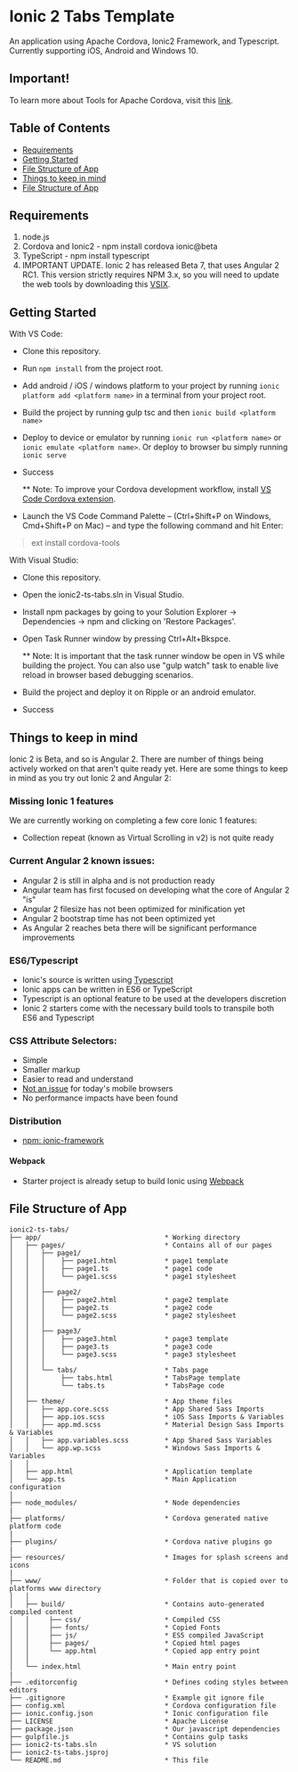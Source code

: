 # Ionic 2 Tabs Template

An application using Apache Cordova, Ionic2 Framework, and Typescript. Currently supporting iOS, Android and Windows 10.

## Important!
To learn more about Tools for Apache Cordova, visit this [link](https://taco.visualstudio.com/).

## Table of Contents
 - [Requirements](#requirements)
 - [Getting Started](#getting-started)
 - [File Structure of App](#file-structure-of-app)
 - [Things to keep in mind](#things-to-keep-in-mind)
 - [File Structure of App](#file-structure-of-app)

## Requirements
1. node.js
2. Cordova and Ionic2 - npm install cordova ionic@beta
3. TypeScript - npm install typescript
4. IMPORTANT UPDATE. Ionic 2 has released Beta 7, that uses Angular 2 RC1. This version strictly requires NPM 3.x, so you will need to update the web tools by downloading this [VSIX](https://visualstudiogallery.msdn.microsoft.com/32f1fa1b-cdd5-4bd3-8f51-cd8f099f46bc).

## Getting Started

With VS Code:
* Clone this repository.
* Run `npm install` from the project root.
* Add android / iOS / windows platform to your project by running `ionic platform add <platform name>` in a terminal from your project root.
* Build the project by running gulp tsc and then `ionic build <platform name>`
* Deploy to device or emulator by running `ionic run <platform name>` or `ionic emulate <platform name>`. Or deploy to browser bu simply running `ionic serve`
* Success

    ** Note: To improve your Cordova development workflow, install [VS Code Cordova extension](https://marketplace.visualstudio.com/items?itemName=vsmobile.cordova-tools). 
* Launch the VS Code Command Palette – (Ctrl+Shift+P on Windows, Cmd+Shift+P on Mac) – and type the following command and hit Enter: 
> ext install cordova-tools

With Visual Studio:
* Clone this repository.
* Open the ionic2-ts-tabs.sln in Visual Studio.
* Install npm packages by going to your Solution Explorer -> Dependencies -> npm and clicking on 'Restore Packages'. 
* Open Task Runner window by pressing Ctrl+Alt+Bkspce. 

    ** Note: It is important that the task runner window be open in VS while building the project. You can also use "gulp watch" task to enable live reload in browser based debugging scenarios.    

* Build the project and deploy it on Ripple or an android emulator.  
* Success

## Things to keep in mind

Ionic 2 is Beta, and so is Angular 2. There are number of things being actively worked on that aren't quite ready yet. Here are some things to keep in mind as you try out Ionic 2 and Angular 2:

### Missing Ionic 1 features

We are currently working on completing a few core Ionic 1 features:

- Collection repeat (known as Virtual Scrolling in v2) is not quite ready

### Current Angular 2 known issues:

- Angular 2 is still in alpha and is not production ready
- Angular team has first focused on developing what the core of Angular 2 "is"
- Angular 2 filesize has not been optimized for minification yet
- Angular 2 bootstrap time has not been optimized yet
- As Angular 2 reaches beta there will be significant performance improvements


### ES6/Typescript

- Ionic's source is written using [Typescript](http://www.typescriptlang.org/)
- Ionic apps can be written in ES6 or TypeScript
- Typescript is an optional feature to be used at the developers discretion
- Ionic 2 starters come with the necessary build tools to transpile both ES6 and Typescript


### CSS Attribute Selectors:

- Simple
- Smaller markup
- Easier to read and understand
- [Not an issue](https://twitter.com/paul_irish/status/311610425617838081) for today's mobile browsers
- No performance impacts have been found


### Distribution

 - [npm: ionic-framework](https://www.npmjs.com/package/ionic-framework)


#### Webpack

- Starter project is already setup to build Ionic using [Webpack](http://webpack.github.io/)


## File Structure of App

```
ionic2-ts-tabs/
├── app/                               * Working directory
│   ├── pages/                         * Contains all of our pages
│   │   ├── page1/               
│   │   │    ├── page1.html            * page1 template
│   │   │    ├── page1.ts              * page1 code
│   │   │    └── page1.scss            * page1 stylesheet
│   │   │
│   │   ├── page2/               
│   │   │    ├── page2.html            * page2 template
│   │   │    ├── page2.ts              * page2 code
│   │   │    └── page2.scss            * page2 stylesheet
│   │   │
│   │   ├── page3/               
│   │   │    ├── page3.html            * page3 template
│   │   │    ├── page3.ts              * page3 code
│   │   │    └── page3.scss            * page3 stylesheet
│   │   │
│   │   └── tabs/                      * Tabs page
│   │        ├── tabs.html             * TabsPage template
│   │        └── tabs.ts               * TabsPage code   
│   │
│   ├── theme/                         * App theme files
│   │   ├── app.core.scss              * App Shared Sass Imports
│   │   ├── app.ios.scss               * iOS Sass Imports & Variables
│   │   ├── app.md.scss                * Material Design Sass Imports & Variables
│   │   ├── app.variables.scss         * App Shared Sass Variables
│   │   └── app.wp.scss                * Windows Sass Imports & Variables
│   │
│   ├── app.html                       * Application template
│   └── app.ts                         * Main Application configuration
│
├── node_modules/                      * Node dependencies
|
├── platforms/                         * Cordova generated native platform code
|
├── plugins/                           * Cordova native plugins go
|
├── resources/                         * Images for splash screens and icons
|
├── www/                               * Folder that is copied over to platforms www directory
│   │   
│   ├── build/                         * Contains auto-generated compiled content
│   │     ├── css/                     * Compiled CSS
│   │     ├── fonts/                   * Copied Fonts
│   │     ├── js/                      * ES5 compiled JavaScript
│   │     ├── pages/                   * Copied html pages
│   │     └── app.html                 * Copied app entry point
│   │
│   └── index.html                     * Main entry point
|
├── .editorconfig                      * Defines coding styles between editors
├── .gitignore                         * Example git ignore file
├── config.xml                         * Cordova configuration file
├── ionic.config.json                  * Ionic configuration file
├── LICENSE                            * Apache License
├── package.json                       * Our javascript dependencies
├── gulpfile.js                        * Contains gulp tasks
├── ionic2-ts-tabs.sln                 * VS solution
├── ionic2-ts-tabs.jsproj        
└── README.md                          * This file
```